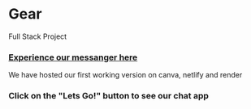 # Gear
 Full Stack Project

### [Experience our messanger here](https://gear.my.canva.site/#page-3)
We have hosted our first working version on canva, netlify and render 
### Click on the "Lets Go!" button to see our chat app

